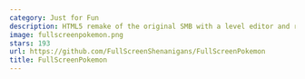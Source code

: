 ```yaml
---
category: Just for Fun
description: HTML5 remake of the original SMB with a level editor and random maps. Shut down by Nintendo.
image: fullscreenpokemon.png
stars: 193
url: https://github.com/FullScreenShenanigans/FullScreenPokemon
title: FullScreenPokemon
---
```

